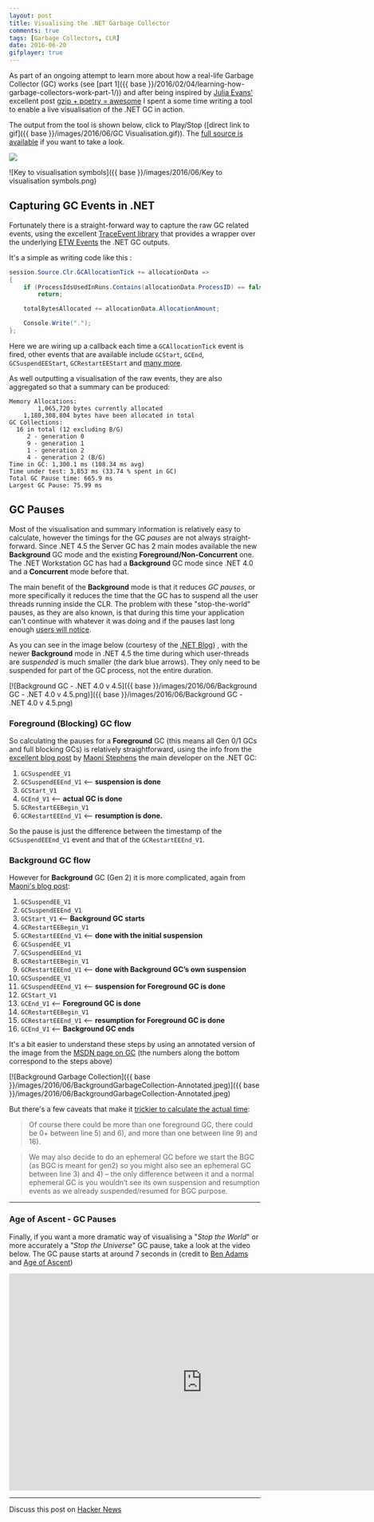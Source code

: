 ```yaml
---
layout: post
title: Visualising the .NET Garbage Collector
comments: true
tags: [Garbage Collectors, CLR]
date: 2016-06-20
gifplayer: true
---
```


As part of an ongoing attempt to learn more about how a real-life Garbage Collector (GC) works (see [part 1]({{ base }}/2016/02/04/learning-how-garbage-collectors-work-part-1/)) and after being inspired by [Julia Evans'](https://twitter.com/b0rk) excellent post [gzip + poetry = awesome](http://jvns.ca/blog/2013/10/24/day-16-gzip-plus-poetry-equals-awesome/) I spent a some time writing a tool to enable a live visualisation of the .NET GC in action. 

The output from the tool is shown below, click to Play/Stop ([direct link to gif]({{ base }}/images/2016/06/GC Visualisation.gif)). The [full source is available](https://github.com/mattwarren/GCVisualisation) if you want to take a look. 

<img class="gifplayer" data-label="Play" gifId="GC-Visualisation" src="{{ base }}/images/2016/06/GC Visualisation.png">

![Key to visualisation symbols]({{ base }}/images/2016/06/Key to visualisation symbols.png)


## Capturing GC Events in .NET

Fortunately there is a straight-forward way to capture the raw GC related events, using the excellent [TraceEvent library](https://blogs.msdn.microsoft.com/vancem/2013/08/15/traceevent-etw-library-published-as-a-nuget-package/) that provides a wrapper over the underlying [ETW Events](https://msdn.microsoft.com/en-us/library/ff356162(v=vs.110).aspx) the .NET GC outputs.

It's a simple as writing code like this :


``` csharp
session.Source.Clr.GCAllocationTick += allocationData =>
{
    if (ProcessIdsUsedInRuns.Contains(allocationData.ProcessID) == false)
        return;

    totalBytesAllocated += allocationData.AllocationAmount;

    Console.Write(".");
};
```

Here we are wiring up a callback each time a `GCAllocationTick` event is fired, other events that are available include `GCStart`, `GCEnd`, `GCSuspendEEStart`, `GCRestartEEStart` and [many more](https://msdn.microsoft.com/en-us/library/ff356162(v=vs.110).aspx).

As well outputting a visualisation of the raw events, they are also aggregated so that a summary can be produced:

```
Memory Allocations:
        1,065,720 bytes currently allocated
    1,180,308,804 bytes have been allocated in total
GC Collections:
  16 in total (12 excluding B/G)
     2 - generation 0
     9 - generation 1
     1 - generation 2
     4 - generation 2 (B/G)
Time in GC: 1,300.1 ms (108.34 ms avg)
Time under test: 3,853 ms (33.74 % spent in GC)
Total GC Pause time: 665.9 ms
Largest GC Pause: 75.99 ms
``` 

## GC Pauses

Most of the visualisation and summary information is relatively easy to calculate, however the timings for the GC *pauses* are not always straight-forward. Since .NET 4.5 the Server GC has 2 main modes available the new **Background** GC mode and the existing **Foreground/Non-Concurrent** one. The .NET Workstation GC has had a **Background** GC mode since .NET 4.0 and a **Concurrent** mode before that.

The main benefit of the **Background** mode is that it reduces *GC pauses*, or more specifically it reduces the time that the GC has to suspend all the user threads running inside the CLR. The problem with these "stop-the-world" pauses, as they are also known, is that during this time your application can't continue with whatever it was doing and if the pauses last long enough [users will notice](http://blog.marcgravell.com/2011/10/assault-by-gc.html).

As you can see in the image below (courtesy of the [.NET Blog](https://blogs.msdn.microsoft.com/dotnet/2012/07/20/the-net-framework-4-5-includes-new-garbage-collector-enhancements-for-client-and-server-apps/)) , with the newer **Background** mode in .NET 4.5 the time during which user-threads are *suspended* is much smaller (the dark blue arrows). They only need to be suspended for part of the GC process, not the entire duration.

[![Background GC - .NET 4.0 v 4.5]({{ base }}/images/2016/06/Background GC - .NET 4.0 v 4.5.png)]({{ base }}/images/2016/06/Background GC - .NET 4.0 v 4.5.png)

### Foreground (Blocking) GC flow

So calculating the pauses for a **Foreground** GC (this means all Gen 0/1 GCs and full blocking GCs) is relatively straightforward, using the info from the [excellent blog post](https://blogs.msdn.microsoft.com/maoni/2014/12/25/gc-etw-events-3/) by [Maoni Stephens](https://github.com/Maoni0/) the main developer on the .NET GC:

1. `GCSuspendEE_V1` 
2. `GCSuspendEEEnd_V1` <– **suspension is done**
3. `GCStart_V1` 
4. `GCEnd_V1` <– **actual GC is done**
5. `GCRestartEEBegin_V1` 
6. `GCRestartEEEnd_V1` <– **resumption is done.**

So the pause is just the difference between the timestamp of the `GCSuspendEEEnd_V1` event and that of the `GCRestartEEEnd_V1`.

### Background GC flow

However for **Background** GC (Gen 2) it is more complicated, again from [Maoni's blog post](https://blogs.msdn.microsoft.com/maoni/2014/12/25/gc-etw-events-3/):

1. `GCSuspendEE_V1` 
2. `GCSuspendEEEnd_V1`
3. `GCStart_V1` <– **Background GC starts**
4. `GCRestartEEBegin_V1` 
5. `GCRestartEEEnd_V1` <– **done with the initial suspension**
6. `GCSuspendEE_V1` 
7. `GCSuspendEEEnd_V1` 
8. `GCRestartEEBegin_V1` 
9. `GCRestartEEEnd_V1` <– **done with Background GC’s own suspension**
10. `GCSuspendEE_V1` 
11. `GCSuspendEEEnd_V1` <– **suspension for Foreground GC is done**
12. `GCStart_V1` 
13. `GCEnd_V1` <– **Foreground GC is done**
14. `GCRestartEEBegin_V1` 
15. `GCRestartEEEnd_V1` <– **resumption for Foreground GC is done**
16. `GCEnd_V1` <– **Background GC ends**

It's a bit easier to understand these steps by using an annotated version of the image from the [MSDN page on GC](https://msdn.microsoft.com/en-us/library/ee787088(v=vs.110).aspx#background_garbage_collection) (the numbers along the bottom correspond to the steps above)

[![Background Garbage Collection]({{ base }}/images/2016/06/BackgroundGarbageCollection-Annotated.jpeg)]({{ base }}/images/2016/06/BackgroundGarbageCollection-Annotated.jpeg) 

But there's a few caveats that make it [trickier to calculate the actual time](https://blogs.msdn.microsoft.com/maoni/2014/12/25/gc-etw-events-3/):

> Of course there could be more than one foreground GC, there could be 0+ between line 5) and 6), and more than one between line 9) and 16).

> We may also decide to do an ephemeral GC before we start the BGC (as BGC is meant for gen2) so you might also see an ephemeral GC between line 3) and 4) – the only difference between it and a normal ephemeral GC is you wouldn’t see its own suspension and resumption events as we already suspended/resumed for BGC purpose.

----

### Age of Ascent - GC Pauses

Finally, if you want a more dramatic way of visualising a "*Stop the World*" or more accurately a "*Stop the Universe*" GC pause, take a look at the video below. The GC pause starts at around 7 seconds in (credit to [Ben Adams](https://twitter.com/ben_a_adams) and [Age of Ascent](https://twitter.com/ageofascent))

<iframe width="774" height="435" src="https://www.youtube.com/embed/BTHimgTauwQ" frameborder="0" allowfullscreen></iframe>

----

Discuss this post on [Hacker News](https://news.ycombinator.com/item?id=11941874)